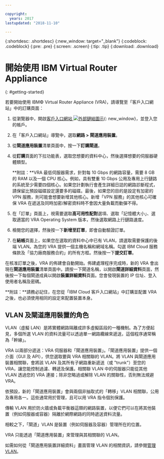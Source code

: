 ```yaml
---

copyright:
  years: 2017
lastupdated: "2018-11-10"

---
```


{:shortdesc: .shortdesc}
{:new_window: target="_blank"}
{:codeblock: .codeblock}
{:pre: .pre}
{:screen: .screen}
{:tip: .tip}
{:download: .download}


# 開始使用 IBM Virtual Router Appliance
{: #getting-started}

若要開始使用 IBM© Virtual Router Appliance (VRA)，請導覽至「客戶入口網站」中的訂購頁面：

1. 從瀏覽器中，開啟[客戶入口網站 ![外部鏈結圖示](../../icons/launch-glyph.svg "外部鏈結圖示")](https://control.softlayer.com/){: new_window}，並登入您的帳戶。
2. 在「客戶入口網站」導覽中，選取**網路 > 閘道應用裝置**。
3. 從**閘道應用裝置**清單頁面中，按一下**訂購閘道**。
4. 從**訂購**頁面的下拉功能表，選取您想要的資料中心，然後選擇想要的伺服器硬體類型。

    **附註：**VRA 最低伺服器需求，針對每 10 Gbps 的網路容量，需要 8 GB 的 RAM 以及一個 CPU 核心。例如，具有雙重 10 Gbps 公用及專用上行鏈路的系統至少需要四個核心。如果您計劃執行會產生詳細日誌的網路診斷程式，請保留比預設磁碟設定還要多的磁碟。最後，如果您的目的是設定有加密的 VPN 服務，則可能會想要新增其他核心。新增「VPN 服務」的其他核心可確保 VRA 在遞送及同時加密/解密資料時不會因大量負載而動彈不得。

5. 在「訂單」頁面上，視需要選取**高可用性配對**選項、選取「記憶體大小」、選取適當的 VRA Operating System 版本，然後選取網路上行鏈路速度。

6. 檢閱您的選擇，然後按一下**新增至訂單**，即會自動驗證訂單。
7. 在**結帳**頁面上，如果您在選取的資料中心中已有 VLAN，請選取需要保護的後端 VLAN。為您的 VRA 提供一個主機名稱和網域名稱。勾選 IBM Cloud 服務條款及「協力廠商服務合約」的所有方框。然後按一下**提交訂單**。

在核准訂單之後，VRA 的佈建會自動開始。佈建處理程序完成時，新的 VRA 會出現在**閘道應用裝置**清單頁面中。請按一下閘道名稱，以開啟**閘道詳細資料**頁面，然後按一下每個閘道成員以開啟**裝置詳細資料**頁面。您會發現裝置的 IP 位址、登入使用者名稱及密碼。  

**附註：**請務必記住，在您從「IBM Cloud 客戶入口網站」中訂購並配置 VRA 之後，也必須使用相同的設定來配置裝置本身。

## VLAN 及閘道應用裝置的角色
VLAN（虛擬 LAN）是將實體網路隔離成許多虛擬區段的一種機制。為了方便起見，多個所選 VLAN 的資料流量可以透過單一網路纜線來遞送，這個程序通常稱為「幹線」。

VRA 以兩部分遞送：VRA 伺服器和「閘道應用裝置」。「閘道應用裝置」提供一個介面（GUI 及 API），供您選取要與 VRA 相關聯的 VLAN。將 VLAN 與閘道應用裝置相關聯，會將該 VLAN 及其所有子網路重新遞送（或 "trunk"）至您的 VRA，讓您能控制過濾、轉遞及保護。相關聯 VLAN 中的伺服器只能從其他 VLAN 透過您的 VRA 連接；除非您略過或解除 VLAN 的關聯性，否則無法規避 VRA。

依預設，新的「閘道應用裝置」會與兩個非抽取式的「轉移」VLAN 相關聯，公用及專用各一。這些通常用於管理，且可以用 VRA 指令個別保護。

傳輸 VLAN 用於防火牆或負載平衡器這類的網路裝置，以便它們可以在將其他裝置（例如伺服器或容器）隔離於網際網路的同時遞送資料流量。

相較之下，「閘道」VLAN 是裝置（例如伺服器及容器）管理所在的位置。

VRA 只能透過「閘道應用裝置」來管理與其相關聯的 VLAN。

如需如何從「閘道應用裝置詳細資料」畫面管理 VLAN 的相關資訊，請參閱[管理 VLAN](/docs/infrastructure/virtual-router-appliance?topic=virtual-router-appliance-managing-your-vlans)。
